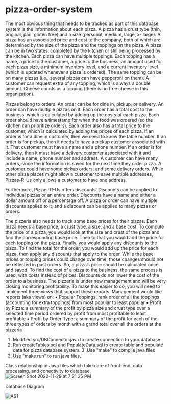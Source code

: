 # pizza-order-system
The most obvious thing that needs to be tracked as part of this database system is the information about each pizza. A pizza has a crust type (thin, original, pan, gluten free) and a size (personal, medium, large, x- large). A pizza has an associated price and cost to the company, both of which are determined by the size of the pizza and the toppings on the pizza. A pizza can be in two states: completed by the kitchen or still being processed by the kitchen. Each pizza can have multiple toppings. Each topping has a name, a price to the customer, a price to the business, an amount used for each pizza size, a minimum inventory level, and a current inventory level (which is updated whenever a pizza is ordered). The same topping can be on many pizzas (i.e., several pizzas can have pepperoni on them). A customer can request extra of any topping, which is always a double amount. Cheese counts as a topping (there is no free cheese in this organization).

Pizzas belong to orders. An order can be for dine in, pickup, or delivery. An order can have multiple pizzas on it. Each order has a total cost to the business, which is calculated by adding up the costs of each pizza. Each order should have a timestamp for when the food was ordered (so the kitchen can prioritize orders). Each order also has a total price to the customer, which is calculated by adding the prices of each pizza. If an order is for a dine in customer, then we need to know the table number. If an order is for pickup, then it needs to have a pickup customer associated with it. That customer must have a name and a phone number. If an order is for delivery, then it must have a delivery customer associated with it and include a name, phone number and address. A customer can have many orders, since the information is saved for the next time they order pizza. A customer could have some pickup orders, and some delivery orders. While other pizza places might allow a customer to save multiple addresses, Pizzas-R-Us only allows a customer to have one address.

Furthermore, Pizzas-R-Us offers discounts. Discounts can be applied to individual pizzas or an entire order. Discounts have a name and either a dollar amount off or a percentage off. A pizza or order can have multiple discounts applied to it, and a discount can be applied to many pizzas or orders.

The pizzeria also needs to track some base prices for their pizzas. Each pizza needs a base price, a crust type, a size, and a base cost. To compute the price of a pizza, you would look at the size and crust of the pizza and find the corresponding base price. Then to that you would add the price for each topping on the pizza. Finally, you would apply any discounts to the pizza. To find the total for the order, you would add up the price for each pizza, then apply any discounts that apply to the order. While the base prices or topping prices could change over time, those changes should not be reflected in past orders. So, a pizza’s price should be calculated once and saved. To find the cost of a pizza to the business, the same process is used, with costs instead of prices. Discounts do not lower the cost of the order to a business.
The pizzeria is under new management and will be very closing monitoring profitability. To make this easier to do, you will need to implement three views that support these reports. Management would like reports (aka views) on:
• Popular Toppings: rank order of all the toppings (accounting for extra toppings) from most popular to least popular
• Profit by Pizza: a summary of the profit by pizza size and crust type over a selected time period ordered by profit from most profitable to least profitable
• Profit by Order Type: a summary of the profit for each of the three types of orders by month with a grand total over all the orders at the pizzeria

1. Modified src/DBConnector.java to create connection to your database
2. Run createTables.sql and PopulateData.sql to create table and populate data for pizza database system. 
3 .Use "make" to compile java files
4. Use "make run" to run java files.

Class relationship in Java files which take care of front-end, data processing, and conectivity to database.
 ![Screen Shot 2022-11-29 at 7 21 25 PM](https://user-images.githubusercontent.com/106266547/204677312-40933e2b-3936-4cb4-b1a0-f2b5755db68f.png)

Database Diagram

![AS1](https://user-images.githubusercontent.com/106266547/204678131-069f2519-c2d5-44e1-acec-cee1f6740f9a.jpg)
